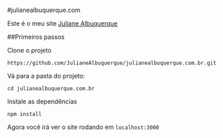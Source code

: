 #julianealbuquerque.com

Este é o meu site [Juliane Albuquerque](https://github.com/JulianeAlbuquerque)

##Primeiros passos

Clone o projeto

    https://github.com/JulianeAlbuquerque/julianealbuquerque.com.br.git

Vá para a pasta do projeto:

    cd julianealbuquerque.com.br

Instale as dependências

    npm install

Agora você irá ver o site rodando em `localhost:3000`

